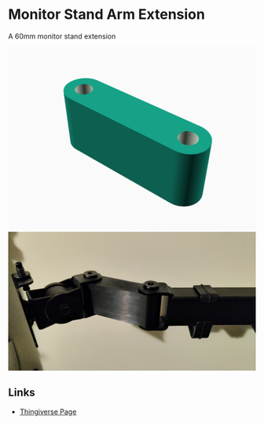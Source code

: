 # Monitor Stand Arm Extension

A 60mm monitor stand extension

![Arm extension rendering](armExtensionRendering.png)
![Arm extension in place](armExtension.jpg)

## Links

- [Thingiverse Page](https://www.thingiverse.com/thing:4340346)
